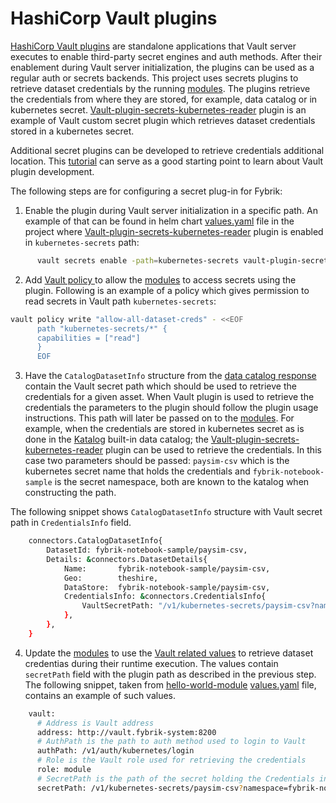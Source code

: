 # HashiCorp Vault plugins

[HashiCorp Vault plugins](https://www.vaultproject.io/docs/internals/plugins) are standalone applications that Vault server executes to enable third-party secret engines and auth methods. 
After their enablement during Vault server initialization, the plugins can be used as a regular auth or secrets backends. 
This project uses secrets plugins to retrieve dataset credentials by the running [modules](./modules.md). The plugins retrieve the credentials from where they are stored, for example, data catalog or in kubernetes secret.
[Vault-plugin-secrets-kubernetes-reader](https://github.com/fybrik/vault-plugin-secrets-kubernetes-reader) plugin is an example of Vault custom secret plugin which retrieves dataset credentials stored in a kubernetes secret.

Additional secret plugins can be developed to retrieve credentials additional location. This [tutorial](https://learn.hashicorp.com/tutorials/vault/plugin-backends?in=vault/app-integration) can serve as a good starting point to learn about Vault plugin development.

The following steps are for configuring a secret plug-in for Fybrik:

1. Enable the plugin during Vault server initialization in a specific path. An example of that can be found in helm chart [values.yaml](https://github.com/fybrik/mesh-for-data/blob/master/third_party/vault/vault-single-cluster/values.yaml) file in the project where [Vault-plugin-secrets-kubernetes-reader](https://github.com/fybrik/vault-plugin-secrets-kubernetes-reader) plugin is enabled in `kubernetes-secrets` path:


```bash
      vault secrets enable -path=kubernetes-secrets vault-plugin-secrets-kubernetes-reader
```

2. Add [Vault policy ](https://www.vaultproject.io/docs/concepts/policies) to allow the [modules](./modules.md) to access secrets using the plugin.
Following is an example of a policy which gives permission to read secrets in Vault path `kubernetes-secrets`:

```bash
vault policy write "allow-all-dataset-creds" - <<EOF
      path "kubernetes-secrets/*" {
      capabilities = ["read"]
      }
      EOF
```
3. Have the `CatalogDatasetInfo` structure from the [data catalog response](../../reference/connectors#data_catalog_responseproto) contain the Vault secret path which should be used to retrieve the credentials for a given asset. When Vault plugin is used to retrieve the credentials the parameters to the plugin should follow the plugin usage instructions. This path will later be passed on to the [modules](./modules.md).
For example, when the credentials are stored in kubernetes secret as is done in the [Katalog](../reference/katalog.md) built-in data catalog; the [Vault-plugin-secrets-kubernetes-reader](https://github.com/fybrik/vault-plugin-secrets-kubernetes-reader) plugin can be used to retrieve the credentials. In this case two parameters should be passed: `paysim-csv`  which is the kubernetes secret name that holds the credentials and `fybrik-notebook-sample` is the secret namespace, both are known to the katalog when constructing the path.

The following snippet shows `CatalogDatasetInfo` structure with Vault secret path in `CredentialsInfo` field.

```bash
	connectors.CatalogDatasetInfo{
		DatasetId: fybrik-notebook-sample/paysim-csv,
		Details: &connectors.DatasetDetails{
			Name:       fybrik-notebook-sample/paysim-csv,
			Geo:        theshire,
			DataStore:  fybrik-notebook-sample/paysim-csv,
			CredentialsInfo: &connectors.CredentialsInfo{
				VaultSecretPath: "/v1/kubernetes-secrets/paysim-csv?namespace=fybrik-notebook-sample"
			},
		},
    }
```
4. Update the [modules](./modules.md) to use the [Vault related values](../../reference/crds#blueprintspecflowstepsindexargumentscopydestinationvault) to retrieve dataset credentias during their runtime execution. The values contain `secretPath` field with the plugin path as described in the previous step.
The following snippet, taken from [hello-world-module](https://github.com/fybrik/hello-world-module) [values.yaml](https://github.com/fybrik/hello-world-module/blob/main/hello-world-module/values.yaml) file, contains an example of such values. 

```bash
    vault:
      # Address is Vault address
      address: http://vault.fybrik-system:8200
      # AuthPath is the path to auth method used to login to Vault
      authPath: /v1/auth/kubernetes/login
      # Role is the Vault role used for retrieving the credentials
      role: module
      # SecretPath is the path of the secret holding the Credentials in Vault
      secretPath: /v1/kubernetes-secrets/paysim-csv?namespace=fybrik-notebook-sample
```

